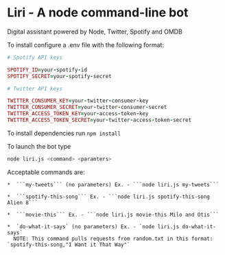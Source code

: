 # Liri - A node command-line bot

Digital assistant powered by Node, Twitter, Spotify and OMDB

To install configure a .env file with the following format:
```ruby
# Spotify API keys

SPOTIFY_ID=your-spotify-id
SPOTIFY_SECRET=your-spotify-secret

# Twitter API keys

TWITTER_CONSUMER_KEY=your-twitter-consumer-key
TWITTER_CONSUMER_SECRET=your-twitter-consumer-secret
TWITTER_ACCESS_TOKEN_KEY=your-access-token-key
TWITTER_ACCESS_TOKEN_SECRET=your-twitter-access-token-secret
```
To install dependencies run 
   `npm install`

To launch the bot type 
```bash
node liri.js <command> <paramters>
```

Acceptable commands are: 

    *  ```my-tweets``` (no parameters) Ex. - ```node liri.js my-tweets```

    *  ```spotify-this-song``` Ex. - ```node liri.js spotify-this-song Alien 8```

    *  ```movie-this``` Ex. - ```node liri.js movie-this Milo and Otis```

    *  `do-what-it-says` (no parameters) Ex. - `node liri.js do-what-it-says`
      NOTE: This command pulls requests from random.txt in this format: `spotify-this-song,"I Want it That Way"`
